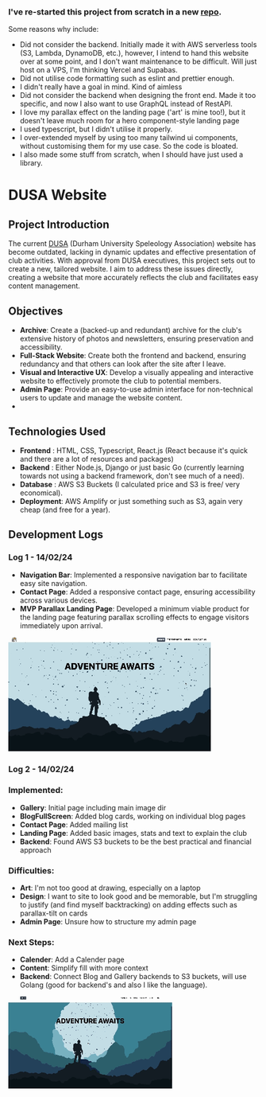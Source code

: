 ### I've re-started this project from scratch in a new [repo](https://github.com/Berat03/dusa-ui). 
Some reasons why include:
- Did not consider the backend. Initially made it with AWS serverless tools (S3, Lambda, DynamoDB, etc.), however, I intend to hand this website over at some point, and I don't want maintenance to be difficult. Will just host on a VPS, I'm thinking Vercel and Supabas.
- Did not utilise code formatting such as eslint and prettier enough.
- I didn't really have a goal in mind. Kind of aimless
- Did not consider the backend when designing the front end. Made it too specific, and now I also want to use GraphQL instead of RestAPI.
- I love my parallax effect on the landing page ('art' is mine too!), but it doesn't leave much room for a hero component-style landing page
- I used typescript, but I didn't utilise it properly.
- I over-extended myself by using too many tailwind ui components, without customising them for my use case. So the code is bloated.
- I also made some stuff from scratch, when I should have just used a library.


# DUSA Website

## Project Introduction

The current [DUSA](https://speleologicalassociation.webspace.durham.ac.uk/) (Durham University Speleology Association) website has become outdated, lacking in dynamic updates and effective presentation of club activities. With approval from DUSA executives, this project sets out to create a new, tailored website. I aim to address these issues directly, creating a website that more accurately reflects the club and facilitates easy content management.


## Objectives

- **Archive**: Create a (backed-up and redundant) archive for the club's extensive history of photos and newsletters, ensuring preservation and accessibility.
- **Full-Stack Website**: Create both the frontend and backend, ensuring redundancy and that others can look after the site after I leave.
- **Visual and Interactive UX**: Develop a visually appealing and interactive website to effectively promote the club to potential members.
- **Admin Page**: Provide an easy-to-use admin interface for non-technical users to update and manage the website content.
- 

## Technologies Used

- **Frontend** : HTML, CSS, Typescript, React.js (React because it's quick and there are a lot of resources and packages)
- **Backend** : Either Node.js, Django  or just basic Go (currently learning towards not using a backend framework, don't see much of a need).
- **Database** : AWS S3 Buckets (I calculated price and S3 is free/ very economical).
- **Deployment**: AWS Amplify or just something such as S3, again very cheap (and free for a year).


## Development Logs
<!-- ~7 hours so far I think, mainly art tbh -->
### Log 1 - 14/02/24 

- **Navigation Bar**: Implemented a responsive navigation bar to facilitate easy site navigation.
- **Contact Page**: Added a responsive contact page, ensuring accessibility across various devices.
- **MVP Parallax Landing Page**: Developed a minimum viable product for the landing page featuring parallax scrolling effects to engage visitors immediately upon arrival.

![Development Log 1](./logs/log1.gif)

### Log 2 - 14/02/24 
<!-- ~20 hours so far I think, chatGPT struggles to do basic things waste of time, need to concentrate on mini-projects instead of branching out too much, need someone for second opinions  -->

### Implemented:
- **Gallery**: Initial page including main image dir
- **BlogFullScreen**: Added blog cards, working on individual blog pages
- **Contact Page**: Added mailing list
- **Landing Page**: Added basic images, stats and text to explain the club
- **Backend**: Found AWS S3 buckets to be the best practical and financial approach

### Difficulties:
- **Art**: I'm not too good at drawing, especially on a laptop
- **Design**: I want to site to look good and be memorable, but I'm struggling to justify (and find myself backtracking) on adding effects such as parallax-tilt on cards 
- **Admin Page**: Unsure how to structure my admin page

### Next Steps:
- **Calender**: Add a Calender page
- **Content**: Simplify fill with more context
- **Backend**: Connect Blog and Gallery backends to S3 buckets, will use Golang (good for backend's and also I like the language).

![Development Log 2](./logs/log2.gif)

